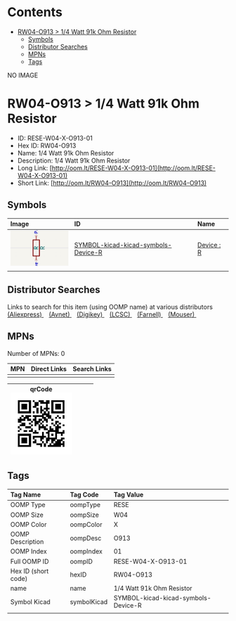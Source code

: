 



Contents
========

* [RW04-O913 > 1/4 Watt 91k Ohm Resistor](#rw04-o913--14-watt-91k-ohm-resistor)
	* [Symbols](#symbols)
	* [Distributor Searches](#distributor-searches)
	* [MPNs](#mpns)
	* [Tags](#tags)
  
NO IMAGE  
# RW04-O913 > 1/4 Watt 91k Ohm Resistor

- ID: RESE-W04-X-O913-01
- Hex ID: RW04-O913
- Name: 1/4 Watt 91k Ohm Resistor
- Description: 1/4 Watt 91k Ohm Resistor
- Long Link: [http://oom.lt/RESE-W04-X-O913-01](http://oom.lt/RESE-W04-X-O913-01)
- Short Link: [http://oom.lt/RW04-O913](http://oom.lt/RW04-O913)

## Symbols
  

|Image|ID|Name|
| :--- | :--- | :--- |
|[![](https://raw.githubusercontent.com/oomlout/oomlout_OOMP_eda_V2/main/SYMBOL/kicad/kicad-symbols/Device/R/image_140.png)](https://github.com/oomlout/oomlout_OOMP_eda_V2/tree/main/SYMBOL/kicad/kicad-symbols/Device/R/)|[SYMBOL-kicad-kicad-symbols-Device-R](https://github.com/oomlout/oomlout_OOMP_eda_V2/tree/main/SYMBOL/kicad/kicad-symbols/Device/R/)|[Device : R](https://github.com/oomlout/oomlout_OOMP_eda_V2/tree/main/SYMBOL/kicad/kicad-symbols/Device/R/)|
||||

## Distributor Searches
  
Links to search for this item (using OOMP name) at various distributors  
[(Aliexpress) ](https://www.aliexpress.com/wholesale?SearchText=11171/4+Watt+91k+Ohm+Resistor)&nbsp;&nbsp;&nbsp;[(Avnet) ](https://www.avnet.com/shop/us/search/1/4+Watt+91k+Ohm+Resistor)&nbsp;&nbsp;&nbsp;[(Digikey) ](https://www.digikey.co.uk/en/products/result?s=1/4+Watt+91k+Ohm+Resistor)&nbsp;&nbsp;&nbsp;[(LCSC) ](https://www.lcsc.com/search?q=1/4+Watt+91k+Ohm+Resistor)&nbsp;&nbsp;&nbsp;[(Farnell) ](https://uk.farnell.com/search?st=1/4+Watt+91k+Ohm+Resistor)&nbsp;&nbsp;&nbsp;[(Mouser) ](https://www.mouser.com/c/?q=1/4+Watt+91k+Ohm+Resistor)&nbsp;&nbsp;&nbsp;
## MPNs
  
Number of MPNs: 0  

|MPN|Direct Links|Search Links|
| :--- | :--- | :--- |
||||
  

|qrCode<br>[![](https://raw.githubusercontent.com/oomlout/oomlout_OOMP_parts_V2/main/RESE/W04/X/O913/01/qrCode_140.png)](https://github.com/oomlout/oomlout_OOMP_parts_V2/tree/main/RESE/W04/X/O913/01/qrCode.png)||||
| :---: | :---: | :---: | :---: |

## Tags
  

|Tag Name|Tag Code|Tag Value|
| :--- | :--- | :--- |
|OOMP Type|oompType|RESE|
|OOMP Size|oompSize|W04|
|OOMP Color|oompColor|X|
|OOMP Description|oompDesc|O913|
|OOMP Index|oompIndex|01|
|Full OOMP ID|oompID|RESE-W04-X-O913-01|
|Hex ID (short code)|hexID|RW04-O913|
|name|name|1/4 Watt 91k Ohm Resistor|
|Symbol Kicad|symbolKicad|SYMBOL-kicad-kicad-symbols-Device-R|
||||
